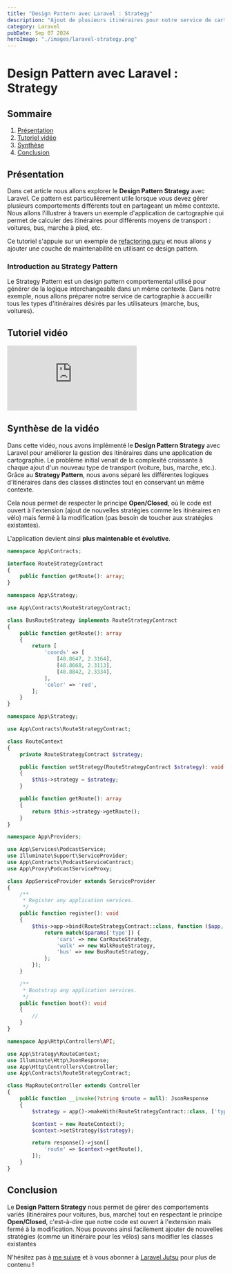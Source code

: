 ```yaml
---
title: "Design Pattern avec Laravel : Strategy"
description: "Ajout de plusieurs itinéraires pour notre service de cartographie dans le respect du clean code."
category: Laravel
pubDate: Sep 07 2024
heroImage: "./images/laravel-strategy.png"
---
```


# Design Pattern avec Laravel : Strategy

## Sommaire
1. [Présentation](#presentation)
2. [Tutoriel vidéo](#tutorielvideo)
3. [Synthèse](#synthese)
4. [Conclusion](#conclusion)

## Présentation <a name="presentation"></a>

Dans cet article nous allons explorer le **Design Pattern Strategy** avec Laravel. Ce pattern est particulièrement utile lorsque vous devez gérer plusieurs comportements différents tout en partageant un même contexte. Nous allons l’illustrer à travers un exemple d'application de cartographie qui permet de calculer des itinéraires pour différents moyens de transport : voitures, bus, marche à pied, etc.

Ce tutoriel s'appuie sur un exemple de [refactoring.guru](https://refactoring.guru/design-patterns/strategy) et nous allons y ajouter une couche de maintenabilité en utilisant ce design pattern.

### Introduction au Strategy Pattern

Le Strategy Pattern est un design pattern comportemental utilisé pour générer de la logique interchangeable dans un même contexte. Dans notre exemple, nous allons préparer notre service de cartographie à accueillir tous les types d'itinéraires désirés par les utilisateurs (marche, bus, voitures).

## Tutoriel vidéo <a name="tutorielvideo"></a>

<iframe class="w-full aspect-video" src="https://www.youtube.com/embed/gMF34pZd92M" loading="lazy" frameborder="0" allowfullscreen></iframe>

## Synthèse de la vidéo <a name="synthese"></a>

Dans cette vidéo, nous avons implémenté le **Design Pattern Strategy** avec Laravel pour améliorer la gestion des itinéraires dans une application de cartographie. Le problème initial venait de la complexité croissante à chaque ajout d'un nouveau type de transport (voiture, bus, marche, etc.). Grâce au **Strategy Pattern**, nous avons séparé les différentes logiques d'itinéraires dans des classes distinctes tout en conservant un même contexte.

Cela nous permet de respecter le principe **Open/Closed**, où le code est ouvert à l'extension (ajout de nouvelles stratégies comme les itinéraires en vélo) mais fermé à la modification (pas besoin de toucher aux stratégies existantes).

L'application devient ainsi **plus maintenable et évolutive**.

```php
namespace App\Contracts;

interface RouteStrategyContract
{
    public function getRoute(): array;
}
```

```php
namespace App\Strategy;

use App\Contracts\RouteStrategyContract;

class BusRouteStrategy implements RouteStrategyContract
{
    public function getRoute(): array
    {
        return [
            'coords' => [
                [48.8647, 2.3164],
                [48.8668, 2.3113],
                [48.8842, 2.3334],
            ],
            'color' => 'red',
        ];
    }
}
```

```php
namespace App\Strategy;

use App\Contracts\RouteStrategyContract;

class RouteContext
{
    private RouteStrategyContract $strategy;

    public function setStrategy(RouteStrategyContract $strategy): void
    {
        $this->strategy = $strategy;
    }

    public function getRoute(): array
    {
        return $this->strategy->getRoute();
    }
}
```

```php
namespace App\Providers;

use App\Services\PodcastService;
use Illuminate\Support\ServiceProvider;
use App\Contracts\PodcastServiceContract;
use App\Proxy\PodcastServiceProxy;

class AppServiceProvider extends ServiceProvider
{
    /**
     * Register any application services.
     */
    public function register(): void
    {
        $this->app->bind(RouteStrategyContract::class, function ($app, $params) {
            return match($params['type']) {
                'cars' => new CarRouteStrategy,
                'walk' => new WalkRouteStrategy,
                'bus' => new BusRouteStrategy,
            };
        });
    }

    /**
     * Bootstrap any application services.
     */
    public function boot(): void
    {
        //
    }
}
```

```php
namespace App\Http\Controllers\API;

use App\Strategy\RouteContext;
use Illuminate\Http\JsonResponse;
use App\Http\Controllers\Controller;
use App\Contracts\RouteStrategyContract;

class MapRouteController extends Controller
{
    public function __invoke(?string $route = null): JsonResponse
    {
        $strategy = app()->makeWith(RouteStrategyContract::class, ['type' => $route ?? 'cars']);

        $context = new RouteContext();
        $context->setStrategy($strategy);

        return response()->json([
            'route' => $context->getRoute(),
        ]);
    }
}
```

## Conclusion <a name="conclusion"></a>

Le **Design Pattern Strategy** nous permet de gérer des comportements variés (itinéraires pour voitures, bus, marche) tout en respectant le principe **Open/Closed**, c'est-à-dire que notre code est ouvert à l'extension mais fermé à la modification. Nous pouvons ainsi facilement ajouter de nouvelles stratégies (comme un itinéraire pour les vélos) sans modifier les classes existantes

N'hésitez pas à [me suivre](https://twitter.com/LaravelJutsu) et à vous abonner à [Laravel Jutsu](https://www.youtube.com/@LaravelJutsu) pour plus de contenu !
